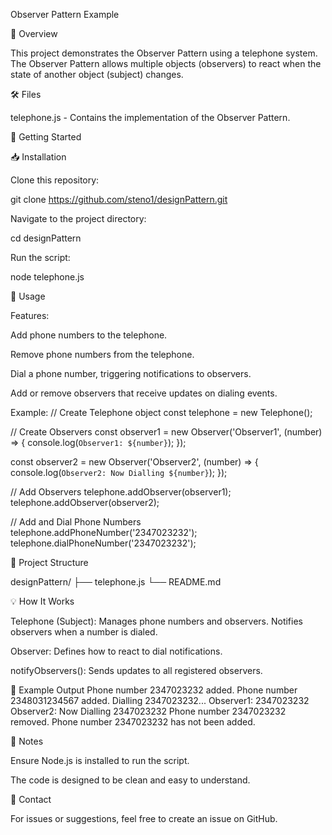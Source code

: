 Observer Pattern Example

📜 Overview

This project demonstrates the Observer Pattern using a telephone system. The Observer Pattern allows multiple objects (observers) to react when the state of another object (subject) changes.

🛠️ Files

telephone.js - Contains the implementation of the Observer Pattern.

🚀 Getting Started

📥 Installation

Clone this repository:

git clone https://github.com/steno1/designPattern.git

Navigate to the project directory:

cd designPattern

Run the script:

node telephone.js

📌 Usage

Features:

Add phone numbers to the telephone.

Remove phone numbers from the telephone.

Dial a phone number, triggering notifications to observers.

Add or remove observers that receive updates on dialing events.

Example:
// Create Telephone object
const telephone = new Telephone();

// Create Observers
const observer1 = new Observer('Observer1', (number) => {
  console.log(`Observer1: ${number}`);
});

const observer2 = new Observer('Observer2', (number) => {
  console.log(`Observer2: Now Dialling ${number}`);
});

// Add Observers
telephone.addObserver(observer1);
telephone.addObserver(observer2);

// Add and Dial Phone Numbers
telephone.addPhoneNumber('2347023232');
telephone.dialPhoneNumber('2347023232');

📂 Project Structure

designPattern/
├── telephone.js
└── README.md

💡 How It Works

Telephone (Subject): Manages phone numbers and observers. Notifies observers when a number is dialed.

Observer: Defines how to react to dial notifications.

notifyObservers(): Sends updates to all registered observers.

🧪 Example Output
Phone number 2347023232 added.
Phone number 2348031234567 added.
Dialling 2347023232...
Observer1: 2347023232
Observer2: Now Dialling 2347023232
Phone number 2347023232 removed.
Phone number 2347023232 has not been added.

📝 Notes

Ensure Node.js is installed to run the script.

The code is designed to be clean and easy to understand.

📧 Contact

For issues or suggestions, feel free to create an issue on GitHub.


